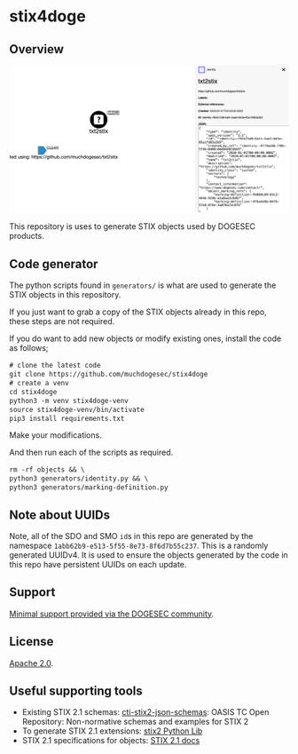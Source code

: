 # stix4doge

## Overview

![](docs/stix4doge.png)

This repository is uses to generate STIX objects used by DOGESEC products.

## Code generator

The python scripts found in `generators/` is what are used to generate the STIX objects in this repository.

If you just want to grab a copy of the STIX objects already in this repo, these steps are not required.

If you do want to add new objects or modify existing ones, install the code as follows;

```shell
# clone the latest code
git clone https://github.com/muchdogesec/stix4doge
# create a venv
cd stix4doge
python3 -m venv stix4doge-venv
source stix4doge-venv/bin/activate
pip3 install requirements.txt
```

Make your modifications.

And then run each of the scripts as required.

```shell
rm -rf objects && \
python3 generators/identity.py && \
python3 generators/marking-definition.py
```

## Note about UUIDs

Note, all of the SDO and SMO `id`s in this repo are generated by the namespace `1abb62b9-e513-5f55-8e73-8f6d7b55c237`. This is a randomly generated UUIDv4. It is used to ensure the objects generated by the code in this repo have persistent UUIDs on each update.

## Support

[Minimal support provided via the DOGESEC community](https://community.dogesec.com).

## License

[Apache 2.0](/LICENSE).

## Useful supporting tools

* Existing STIX 2.1 schemas: [cti-stix2-json-schemas](https://github.com/oasis-open/cti-stix2-json-schemas): OASIS TC Open Repository: Non-normative schemas and examples for STIX 2
* To generate STIX 2.1 extensions: [stix2 Python Lib](https://stix2.readthedocs.io/en/latest/)
* STIX 2.1 specifications for objects: [STIX 2.1 docs](https://docs.oasis-open.org/cti/stix/v2.1/stix-v2.1.html)